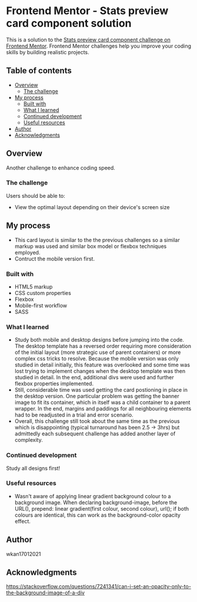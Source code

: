 # Frontend Mentor - Stats preview card component solution

This is a solution to the [Stats preview card component challenge on Frontend Mentor](https://www.frontendmentor.io/challenges/stats-preview-card-component-8JqbgoU62). Frontend Mentor challenges help you improve your coding skills by building realistic projects.

## Table of contents

- [Overview](#overview)
  - [The challenge](#the-challenge)
- [My process](#my-process)
  - [Built with](#built-with)
  - [What I learned](#what-i-learned)
  - [Continued development](#continued-development)
  - [Useful resources](#useful-resources)
- [Author](#author)
- [Acknowledgments](#acknowledgments)

## Overview

Another challenge to enhance coding speed.

### The challenge

Users should be able to:

- View the optimal layout depending on their device's screen size

## My process

- This card layout is similar to the the previous challenges so a similar markup was used and similar box model or flexbox techniques employed.
- Contruct the mobile version first.

### Built with

- HTML5 markup
- CSS custom properties
- Flexbox
- Mobile-first workflow
- SASS

### What I learned

- Study both mobile and desktop designs before jumping into the code. The desktop template has a reversed order requiring more consideration of the initial layout (more strategic use of parent containers) or more complex css tricks to resolve. Because the mobile version was only studied in detail initially, this feature was overlooked and some time was lost trying to implement changes when the desktop template was then studied in detail. In the end, additional divs were used and further flexbox properties implemented.
- Still, considerable time was used getting the card postioning in place in the desktop version. One particular problem was getting the banner image to fit its container, which in itself was a child container to a parent wrapper. In the end, margins and paddings for all neighbouring elements had to be readjusted in a trial and error scenario.
- Overall, this challenge still took about the same time as the previous which is disappointing (typical turnaround has been 2.5 -> 3hrs) but admittedly each subsequent challenge has added another layer of complexity.

### Continued development

Study all designs first!

### Useful resources

- Wasn't aware of applying linear gradient background colour to a background image. When declaring background-image, before the URL(), prepend: linear gradient(first colour, second colour), url(); if both colours are identical, this can work as the background-color opacity effect.

## Author

wkan17012021

## Acknowledgments

https://stackoverflow.com/questions/7241341/can-i-set-an-opacity-only-to-the-background-image-of-a-div
